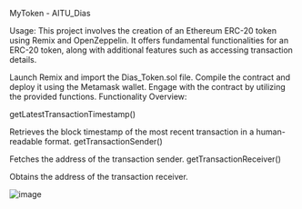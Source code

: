 MyToken - AITU_Dias

Usage:
This project involves the creation of an Ethereum ERC-20 token using Remix and OpenZeppelin. It offers fundamental functionalities for an ERC-20 token, along with additional features such as accessing transaction details.


Launch Remix and import the Dias_Token.sol file.
Compile the contract and deploy it using the Metamask wallet.
Engage with the contract by utilizing the provided functions.
Functionality Overview:

getLatestTransactionTimestamp()

Retrieves the block timestamp of the most recent transaction in a human-readable format.
getTransactionSender()

Fetches the address of the transaction sender.
getTransactionReceiver()

Obtains the address of the transaction receiver.



![image](https://github.com/Svoppy/Staff/assets/123294478/caf02635-cac7-4339-9e37-837b941ae207)

